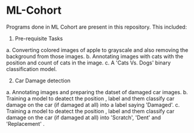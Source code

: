 # ML-Cohort
Programs done in ML Cohort are present in this repository. This included:

1. Pre-requisite Tasks
  
  a. Converting colored images of apple to grayscale and also removing the background from those images.
  b. Annotating images with cats with the position and count of cats in the image.
  c. A 'Cats Vs. Dogs' binary classification model.


2. Car Damage detection
  
  a. Annotating images and preparing the datset of damaged car images.
  b. Training a model to deatect the position , label and them classify car damage on the car (if damaged at all) into a label saying 'Damaged'.
  c. Training a model to deatect the position , label and them classify car damage on the car (if damaged at all) into 'Scratch', 'Dent' and 'Replacement' .
